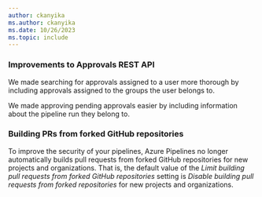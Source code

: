 ```yaml
---
author: ckanyika
ms.author: ckanyika
ms.date: 10/26/2023
ms.topic: include
---
```

### Improvements to Approvals REST API

We made searching for approvals assigned to a user more thorough by including approvals assigned to the groups the user belongs to.

We made approving pending approvals easier by including information about the pipeline run they belong to.


### Building PRs from forked GitHub repositories

To improve the security of your pipelines, Azure Pipelines no longer automatically builds pull requests from forked GitHub repositories for new projects and organizations. That is, the default value of the _Limit building pull requests from forked GitHub repositories_ setting is _Disable building pull requests from forked repositories_ for new projects and organizations.